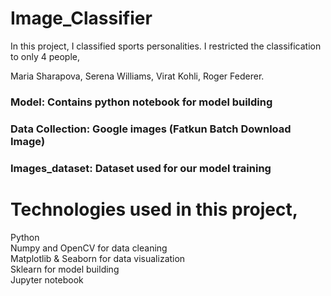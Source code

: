 # Image_Classifier

In this project, I classified sports personalities. I restricted the classification to only 4 people,

Maria Sharapova,
Serena Williams,
Virat Kohli,
Roger Federer.

### Model: Contains python notebook for model building
### Data Collection: Google images (Fatkun Batch Download Image)
### Images_dataset: Dataset used for our model training

# Technologies used in this project,

Python <br />
Numpy and OpenCV for data cleaning <br />
Matplotlib & Seaborn for data visualization <br />
Sklearn for model building <br />
Jupyter notebook <br />
